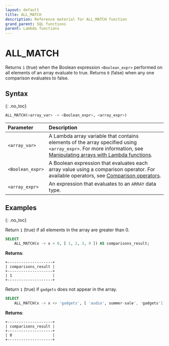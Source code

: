```yaml
---
layout: default
title: ALL_MATCH
description: Reference material for ALL_MATCH function
grand_parent: SQL functions
parent: Lambda functions
---
```


# ALL_MATCH

Returns `1` (true) when the Boolean expression `<Boolean_expr>` performed on all elements of an array evaluate to true. Returns `0` (false) when any one comparison evaluates to false.

## Syntax
{: .no_toc}

```sql
ALL_MATCH(<array_var> -> <Boolean_expr>, <array_expr>)
```

| Parameter      | Description                                   |
| :------------- |:--------------------------------------------- |
| `<array_var>`  | A Lambda array variable that contains elements of the array specified using `<array_expr>`. For more information, see [Manipulating arrays with Lambda functions](../../working-with-semi-structured-data/working-with-arrays.md#manipulating-arrays-with-lambda-functions). |
| `<Boolean_expr>` | A Boolean expression that evaluates each array value using a comparison operator. For available operators, see [Comparison operators](../../general-reference/operators.md#comparison). |
| `<array_expr>` | An expression that evaluates to an `ARRAY` data type. |

## Examples
{: .no_toc}

Return `1` (true) if all elements in the array are greater than 0.

```sql
SELECT
	ALL_MATCH(x -> x > 0, [ 1, 2, 3, 9 ]) AS comparisons_result;
```

**Returns**: 

```
+--------------------+
| comparisons_result |
+--------------------+
| 1                  |
+--------------------+
```

Return `1` (true) if `gadgets` does not appear in the array.

```sql
SELECT
	ALL_MATCH(x -> x <> 'gadgets', [ 'audio', summer-sale', 'gadgets']) AS comparisons_result;
```

**Returns**: 

```
+--------------------+
| comparisons_result |
+--------------------+
| 0                  |
+--------------------+
```